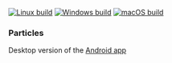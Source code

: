 [![Linux build](https://github.com/JerboaBurrow/Skeleton/actions/workflows/build-linux.yml/badge.svg)](https://github.com/JerboaBurrow/Skeleton/actions/workflows/build-linux.yml) [![Windows build](https://github.com/JerboaBurrow/Skeleton/actions/workflows/build-windows.yml/badge.svg)](https://github.com/JerboaBurrow/Skeleton/actions/workflows/build-windows.yml) [![macOS build](https://github.com/JerboaBurrow/Skeleton/actions/workflows/build-macos.yml/badge.svg)](https://github.com/JerboaBurrow/Skeleton/actions/workflows/build-macos.yml)

### Particles

Desktop version of the [Android app](https://jerboa.app/particles)